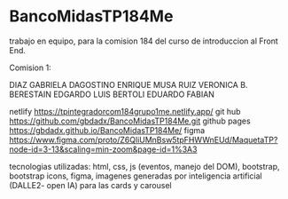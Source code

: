 ﻿# BancoMidasTP184Me

trabajo en equipo, para la comision 184 del curso de introduccion al Front End.

Comision 1:


DIAZ GABRIELA
DAGOSTINO ENRIQUE
MUSA RUIZ VERONICA B.
BERESTAIN EDGARDO LUIS
BERTOLI EDUARDO FABIAN

netlify
https://tpintegradorcom184grupo1me.netlify.app/
git hub
https://github.com/gbdadx/BancoMidasTP184Me.git
github pages
https://gbdadx.github.io/BancoMidasTP184Me/
figma
https://www.figma.com/proto/Z6QliUMnBsw5tpFHWWnEUd/MaquetaTP?node-id=3-13&scaling=min-zoom&page-id=1%3A3


tecnologias utilizadas:
html, css, js (eventos, manejo del DOM), bootstrap, bootstrap icons, figma, imagenes generadas por inteligencia artificial (DALLE2- open IA) para las cards y carousel

